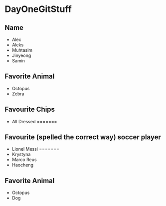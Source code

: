 # DayOneGitStuff

## Name
- Alec
- Aleks
- Muhtasim
- Jinyeong
- Samin 

## Favorite Animal
- Octopus
- Zebra

## Favourite Chips
- All Dressed
=======
## Favourite (spelled the correct way) soccer player
- Lionel Messi
=======
- Krystyna
- Marco Reus
- Haocheng

## Favorite Animal
- Octopus
- Dog
